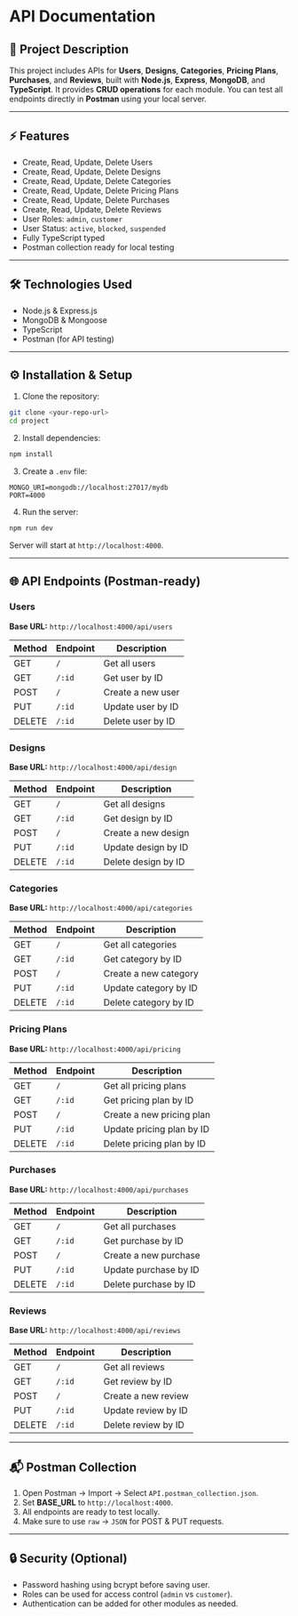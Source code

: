 # API Documentation

## 📄 Project Description

This project includes APIs for **Users**, **Designs**, **Categories**, **Pricing Plans**, **Purchases**, and **Reviews**, built with **Node.js**, **Express**, **MongoDB**, and **TypeScript**.
It provides **CRUD operations** for each module. You can test all endpoints directly in **Postman** using your local server.

---

## ⚡ Features

* Create, Read, Update, Delete Users
* Create, Read, Update, Delete Designs
* Create, Read, Update, Delete Categories
* Create, Read, Update, Delete Pricing Plans
* Create, Read, Update, Delete Purchases
* Create, Read, Update, Delete Reviews
* User Roles: `admin`, `customer`
* User Status: `active`, `blocked`, `suspended`
* Fully TypeScript typed
* Postman collection ready for local testing

---

## 🛠 Technologies Used

* Node.js & Express.js
* MongoDB & Mongoose
* TypeScript
* Postman (for API testing)

---

## ⚙️ Installation & Setup

1. Clone the repository:

```bash
git clone <your-repo-url>
cd project
```

2. Install dependencies:

```bash
npm install
```

3. Create a `.env` file:

```env
MONGO_URI=mongodb://localhost:27017/mydb
PORT=4000
```

4. Run the server:

```bash
npm run dev
```

Server will start at `http://localhost:4000`.

---

## 🌐 API Endpoints (Postman-ready)

### Users

**Base URL:** `http://localhost:4000/api/users`

| Method | Endpoint | Description       |
| ------ | -------- | ----------------- |
| GET    | `/`      | Get all users     |
| GET    | `/:id`   | Get user by ID    |
| POST   | `/`      | Create a new user |
| PUT    | `/:id`   | Update user by ID |
| DELETE | `/:id`   | Delete user by ID |

### Designs

**Base URL:** `http://localhost:4000/api/design`

| Method | Endpoint | Description         |
| ------ | -------- | ------------------- |
| GET    | `/`      | Get all designs     |
| GET    | `/:id`   | Get design by ID    |
| POST   | `/`      | Create a new design |
| PUT    | `/:id`   | Update design by ID |
| DELETE | `/:id`   | Delete design by ID |

### Categories

**Base URL:** `http://localhost:4000/api/categories`

| Method | Endpoint | Description           |
| ------ | -------- | --------------------- |
| GET    | `/`      | Get all categories    |
| GET    | `/:id`   | Get category by ID    |
| POST   | `/`      | Create a new category |
| PUT    | `/:id`   | Update category by ID |
| DELETE | `/:id`   | Delete category by ID |

### Pricing Plans

**Base URL:** `http://localhost:4000/api/pricing`

| Method | Endpoint | Description               |
| ------ | -------- | ------------------------- |
| GET    | `/`      | Get all pricing plans     |
| GET    | `/:id`   | Get pricing plan by ID    |
| POST   | `/`      | Create a new pricing plan |
| PUT    | `/:id`   | Update pricing plan by ID |
| DELETE | `/:id`   | Delete pricing plan by ID |

### Purchases

**Base URL:** `http://localhost:4000/api/purchases`

| Method | Endpoint | Description           |
| ------ | -------- | --------------------- |
| GET    | `/`      | Get all purchases     |
| GET    | `/:id`   | Get purchase by ID    |
| POST   | `/`      | Create a new purchase |
| PUT    | `/:id`   | Update purchase by ID |
| DELETE | `/:id`   | Delete purchase by ID |

### Reviews

**Base URL:** `http://localhost:4000/api/reviews`

| Method | Endpoint | Description         |
| ------ | -------- | ------------------- |
| GET    | `/`      | Get all reviews     |
| GET    | `/:id`   | Get review by ID    |
| POST   | `/`      | Create a new review |
| PUT    | `/:id`   | Update review by ID |
| DELETE | `/:id`   | Delete review by ID |

---

## 📬 Postman Collection

1. Open Postman → Import → Select `API.postman_collection.json`.
2. Set **BASE_URL** to `http://localhost:4000`.
3. All endpoints are ready to test locally.
4. Make sure to use `raw` → `JSON` for POST & PUT requests.

---

## 🔒 Security (Optional)

* Password hashing using bcrypt before saving user.
* Roles can be used for access control (`admin` vs `customer`).
* Authentication can be added for other modules as needed.


